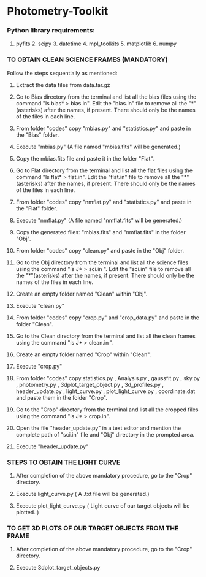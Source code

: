 # Photometry-Toolkit

### Python library requirements:
  1. pyfits
	2. scipy
	3. datetime
	4. mpl_toolkits
	5. matplotlib
	6. numpy

### TO OBTAIN CLEAN SCIENCE FRAMES (MANDATORY)

Follow the steps sequentially as mentioned:

1. Extract the data files from data.tar.gz

2. Go to Bias directory from the terminal and list all the bias files using the command "ls bias* > bias.in". Edit the "bias.in" file to remove all the "*"(asterisks) after the names, if present. There should only be the names of the files in each line.

3. From folder "codes" copy "mbias.py" and "statistics.py" and paste in the "Bias" folder.

4. Execute "mbias.py" (A file named "mbias.fits" will be generated.)

5. Copy the mbias.fits file and paste it in the folder "Flat".

6. Go to Flat directory from the terminal and list all the flat files using the command "ls flat* > flat.in". Edit the "flat.in" file to remove all the "*"(asterisks) after the names, if present. There should only be the names of the files in each line.

7. From folder "codes" copy "nmflat.py" and "statistics.py" and paste in the "Flat" folder.

8. Execute "nmflat.py" (A file named "nmflat.fits" will be generated.)

9. Copy the generated files: "mbias.fits" and "nmflat.fits" in the folder "Obj".

10. From folder "codes" copy "clean.py" and paste in the "Obj" folder.

11. Go to the Obj directory from the terminal and list all the science files using the command "ls J* > sci.in ". Edit the "sci.in" file to remove all the "*"(asterisks) after the names, if present. There should only be the names of the files in each line.

12. Create an empty folder named "Clean" within "Obj".

13. Execute "clean.py" 

14. From folder "codes" copy "crop.py" and "crop_data.py" and paste in the folder "Clean".

15. Go to the Clean directory from the terminal and list all the clean frames using the command "ls J* > clean.in ".

16. Create an empty folder named "Crop" within "Clean".

17. Execute "crop.py" 

18. From folder "codes" copy statistics.py , Analysis.py , gaussfit.py , sky.py , photometry.py , 3dplot_target_object.py , 3d_profiles.py , header_update.py ,
    light_curve.py , plot_light_curve.py , coordinate.dat and paste them in the folder "Crop".

19. Go to the "Crop" directory from the terminal and list all the cropped files using the command "ls J* > crop.in".

20. Open the file "header_update.py" in a text editor and mention the complete path of "sci.in" file and "Obj" directory in the prompted area.

21. Execute "header_update.py"

### STEPS TO OBTAIN THE LIGHT CURVE

1. After completion of the above mandatory procedure, go to the "Crop" directory.

2. Execute light_curve.py ( A .txt file will be generated.)

3. Execute plot_light_curve.py ( Light curve of our target objects will be plotted. )

### TO GET 3D PLOTS OF OUR TARGET OBJECTS FROM THE FRAME

1. After completion of the above mandatory procedure, go to the "Crop" directory.

2. Execute 3dplot_target_objects.py


